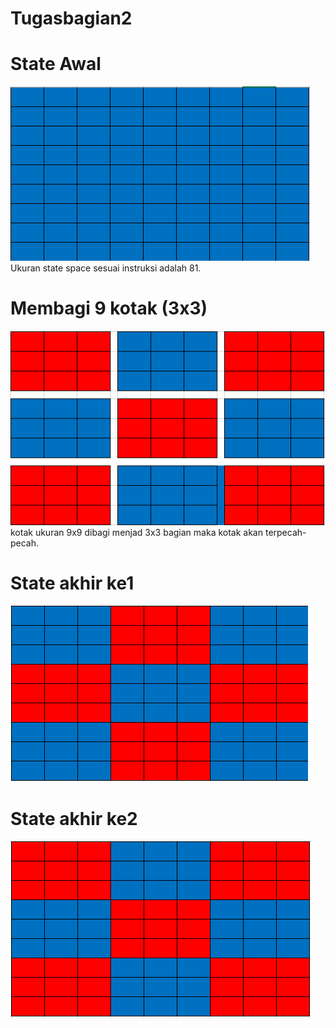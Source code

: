 # Tugasbagian2
# State Awal  
<img src="State awal.png"><br>
Ukuran state space sesuai instruksi adalah 81.

# Membagi 9 kotak (3x3)
<img src="Membagi 9 kotak (3x3).png"><br>
kotak ukuran 9x9 dibagi menjad 3x3 bagian maka kotak akan terpecah-pecah.

# State akhir ke1
<img src="State akhir ke1.png"><br>

# State akhir ke2
<img src="State akhir ke2.png"><br>
          
